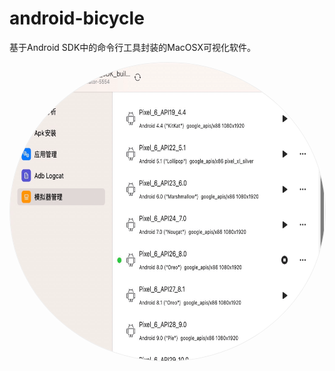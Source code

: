 # android-bicycle

基于Android SDK中的命令行工具封装的MacOSX可视化软件。

<img src="aBicycle/Docs/app.png" height="477" width="667" style="border: 1px solid #eee;border-radius: 50%;" />
